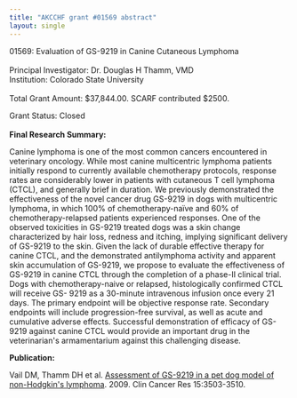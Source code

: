 ```yaml
---
title: "AKCCHF grant #01569 abstract"
layout: single
---
```


01569:  Evaluation of GS-9219 in Canine Cutaneous Lymphoma \
 \
Principal Investigator:  Dr. Douglas H Thamm, VMD \
Institution:  Colorado State University \
 \
Total Grant Amount:  \$37,844.00. SCARF contributed \$2500.

Grant Status:  Closed\
 \
**Final Research Summary:**

Canine lymphoma is one of the most common cancers encountered in
veterinary oncology.  While most canine multicentric lymphoma patients
initially respond to currently available chemotherapy protocols,
response rates are considerably lower in patients with cutaneous T cell
lymphoma (CTCL), and generally brief in duration.  We previously
demonstrated the effectiveness of the novel cancer drug GS-9219 in dogs
with multicentric lymphoma, in which 100% of chemotherapy-naïve and 60%
of chemotherapy-relapsed patients experienced responses.  One of the
observed toxicities in GS-9219 treated dogs was a skin change
characterized by hair loss, redness and itching, implying significant
delivery of GS-9219 to the skin. Given the lack of durable effective
therapy for canine CTCL, and the demonstrated antilymphoma activity and
apparent skin accumulation of GS-9219, we propose to evaluate the
effectiveness of GS-9219 in canine CTCL through the completion of a
phase-II clinical trial.  Dogs with chemotherapy-naive or relapsed,
histologically confirmed CTCL will receive GS- 9219 as a 30-minute
intravenous infusion once every 21 days.  The primary endpoint will be
objective response rate.  Secondary endpoints will include
progression-free survival, as well as acute and cumulative adverse
effects.  Successful demonstration of efficacy of GS-9219 against canine
CTCL would provide an important drug in the veterinarian's
armamentarium against this challenging disease.

**Publication:**

Vail DM, Thamm DH et al.  [Assessment of GS-9219 in a pet dog model of
non-Hodgkin's
lymphoma](http://clincancerres.aacrjournals.org/content/15/10/3503.long). 
2009.  Clin Cancer Res 15:3503-3510.

